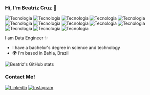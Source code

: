 ### Hi, I'm Beatriz Cruz 👋

![Tecnologia]( 	https://img.shields.io/badge/Python-3776AB?style=for-the-badge&logo=python&logoColor=white)
![Tecnologia](https://img.shields.io/badge/Flask-000000?style=for-the-badge&logo=flask&logoColor=white)
![Tecnologia]( 	https://img.shields.io/badge/PostgreSQL-316192?style=for-the-badge&logo=postgresql&logoColor=white)
![Tecnologia](https://img.shields.io/badge/MongoDB-4EA94B?style=for-the-badge&logo=mongodb&logoColor=white)
![Tecnologia]( 	https://img.shields.io/badge/Microsoft_Azure-0089D6?style=for-the-badge&logo=microsoft-azure&logoColor=white)
![Tecnologia]( 	https://img.shields.io/badge/Microsoft_SQL_Server-CC2927?style=for-the-badge&logo=microsoft-sql-server&logoColor=white)
![Tecnologia](https://img.shields.io/badge/json%20web%20tokens-323330?style=for-the-badge&logo=json-web-tokens&logoColor=pink)
![Tecnologia]( 	https://img.shields.io/badge/HTML-239120?style=for-the-badge&logo=html5&logoColor=white)
![Tecnologia]( 	https://img.shields.io/badge/CSS-239120?&style=for-the-badge&logo=css3&logoColor=white)
![Tecnologia](https://img.shields.io/badge/JavaScript-323330?style=for-the-badge&logo=javascript&logoColor=F7DF1E)
![Tecnologia](https://img.shields.io/badge/C%23-239120?style=for-the-badge&logo=c-sharp&logoColor=white)
![Tecnologia](https://img.shields.io/badge/Angular-DD0031?style=for-the-badge&logo=angular&logoColor=white)
![Tecnologia]( 	https://img.shields.io/badge/Spring-6DB33F?style=for-the-badge&logo=spring&logoColor=white)

I am Data Engineer ✨
* I have a bachelor's degree in science and technology
* 🌍  I'm based in Bahia, Brazil

![Beatriz's GitHub stats](https://github-readme-stats.vercel.app/api?username=Beatrizdacruz&show_icons=true&theme=radical)
  ### Contact Me!
  [![LinkedIn](https://img.shields.io/badge/LinkedIn-0077B5?style=for-the-badge&logo=linkedin&logoColor=white)](https://www.linkedin.com/in/beatriz-de-santana-da-cruz/)
  [![Instagram]( 	https://img.shields.io/badge/Instagram-E4405F?style=for-the-badge&logo=instagram&logoColor=white)](https://www.instagram.com/imbeatrizcruz/)





<!--
**Beatrizdacruz/Beatrizdacruz** is a ✨ _special_ ✨ repository because its `README.md` (this file) appears on your GitHub profile.

Here are some ideas to get you started:

- 🔭 I’m currently working on ...
- 🌱 I’m currently learning ...
- 👯 I’m looking to collaborate on ...
- 🤔 I’m looking for help with ...
- 💬 Ask me about ...
- 📫 How to reach me: ...
- 😄 Pronouns: ...
- ⚡ Fun fact: ...
-->
